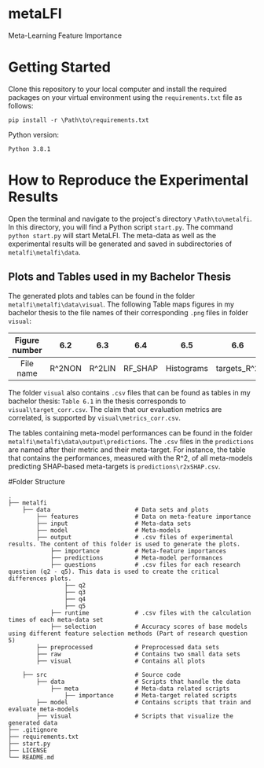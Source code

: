 # metaLFI
Meta-Learning Feature Importance

# Getting Started
Clone this repository to your local computer and install the required packages on your virtual environment using the 
`requirements.txt` file as follows: 

 `pip install -r \Path\to\requirements.txt`
 
Python version: 
 
 `Python 3.8.1`
 
# How to Reproduce the Experimental Results
Open the terminal and navigate to the project's directory `\Path\to\metalfi`. In this directory, 
you will find a Python script `start.py`. The command `python start.py` will start MetaLFI.
The meta-data as well as the experimental results will be generated and saved in subdirectories of `metalfi\metalfi\data`.

## Plots and Tables used in my Bachelor Thesis
The generated plots and tables can be found in the folder `metalfi\metalfi\data\visual`. 
The following Table maps figures in my bachelor thesis to the file names of their corresponding `.png` files in folder `visual`:  

| Figure number | 6.2 | 6.3 | 6.4 | 6.5 | 6.6 | 6.7 | 6.8 | 6.9 | 6.10 | 6.11 | 6.12 | 6.13 |
| :---: | :---: | :---: | :---: | :---: | :---: | :---: | :---: | :---: | :---: | :---: | :---: | :---: |
| File name | R^2NON | R^2LIN | RF_SHAP | Histograms | targets_R^2 | base_R^2 | r | linSVR x LM | fast | fast_multi | slow | fast_graph |

The folder `visual` also contains `.csv` files that can be found as tables in my bachelor thesis: 
`Table 6.1` in the thesis corresponds to `visual\target_corr.csv`. The claim that our evaluation metrics are correlated, 
 is supported by `visual\metrics_corr.csv`.  


The tables containing meta-model performances can be found in the folder `metalfi\metalfi\data\output\predictions`. 
The `.csv` files in the `predictions` are named after their metric and their meta-target. 
For instance, the table that contains the performances, measured with the R^2, 
of all meta-models predicting SHAP-based meta-targets is `predictions\r2xSHAP.csv`.


#Folder Structure

    .
    ├── metalfi                 
        ├── data                        # Data sets and plots
            ├── features                # Data on meta-feature importance
            ├── input                   # Meta-data sets
            ├── model                   # Meta-models
            ├── output                  # .csv files of experimental results. The content of this folder is used to generate the plots.
                ├── importance          # Meta-feature importances
                ├── predictions         # Meta-model performances
                ├── questions           # .csv files for each research question (q2 - q5). This data is used to create the critical differences plots.
                    ├── q2
                    ├── q3
                    ├── q4
                    ├── q5
                ├── runtime             # .csv files with the calculation times of each meta-data set 
                ├── selection           # Accuracy scores of base models using different feature selection methods (Part of research question 5)
            ├── preprocessed            # Preprocessed data sets
            ├── raw                     # Contains two small data sets
            ├── visual                  # Contains all plots
            
        ├── src                         # Source code
            ├── data                    # Scripts that handle the data
                ├── meta                # Meta-data related scripts
                    ├── importance      # Meta-target related scripts
            ├── model                   # Contains scripts that train and evaluate meta-models
            ├── visual                  # Scripts that visualize the generated data
    ├── .gitignore                 
    ├── requirements.txt           
    ├── start.py                   
    ├── LICENSE
    └── README.md


